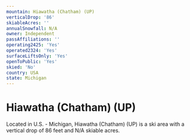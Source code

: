 ```yaml
---
mountain: Hiawatha (Chatham) (UP)
verticalDrop: '86'
skiableAcres: ''
annualSnowfall: N/A
owner: Independent
passAffiliations: ''
operating2425: 'Yes'
operated2324: 'Yes'
surfaceLiftsOnly: 'Yes'
openToPublic: 'Yes'
skied: 'No'
country: USA
state: Michigan
---
```


# Hiawatha (Chatham) (UP)

Located in U.S. - Michigan, Hiawatha (Chatham) (UP) is a ski area with a vertical drop of 86 feet and N/A skiable acres.
